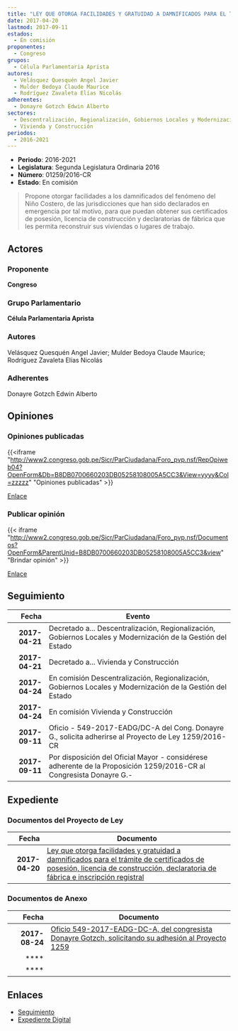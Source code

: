 ```yaml
---
title: "LEY QUE OTORGA FACILIDADES Y GRATUIDAD A DAMNIFICADOS PARA EL TRÁMITE DE CERTIFICADOS DE POSESIÓN, LICENCIA DE CONSTRUCCIÓN, DECLARATORIA DE FÁBRICA E INSCRIPCIÓN REGISTRAL"
date: 2017-04-20
lastmod: 2017-09-11
estados: 
  - En comisión
proponentes: 
  - Congreso
grupos: 
  - Célula Parlamentaria Aprista
autores: 
  - Velásquez Quesquén Angel Javier
  - Mulder Bedoya Claude Maurice
  - Rodríguez Zavaleta Elías Nicolás
adherentes: 
  - Donayre Gotzch Edwin Alberto
sectores: 
  - Descentralización, Regionalización, Gobiernos Locales y Modernización de la Gestión del Estado
  - Vivienda y Construcción
periodos: 
  - 2016-2021
---
```


- **Periodo**: 2016-2021
- **Legislatura**: Segunda Legislatura Ordinaria 2016
- **Número**: 01259/2016-CR
- **Estado**: En comisión

> Propone otorgar facilidades a los damnificados del fenómeno del Niño Costero, de las jurisdicciones que han sido declarados en emergencia por tal motivo, para que puedan obtener sus certificados de posesión, licencia de construcción y declaratorias de fábrica que les permita reconstruir sus viviendas o lugares de trabajo.


## Actores

### Proponente

**Congreso**

### Grupo Parlamentario

**Célula Parlamentaria Aprista**

### Autores

Velásquez Quesquén Angel Javier; Mulder Bedoya Claude Maurice; Rodríguez Zavaleta Elías Nicolás

### Adherentes

Donayre Gotzch Edwin Alberto


## Opiniones

### Opiniones publicadas

{{<iframe "http://www2.congreso.gob.pe/Sicr/ParCiudadana/Foro_pvp.nsf/RepOpiweb04?OpenForm&Db=B8DB0700660203DB05258108005A5CC3&View=yyyy&Col=zzzzz" "Opiniones publicadas" >}}

[Enlace](http://www2.congreso.gob.pe/Sicr/ParCiudadana/Foro_pvp.nsf/RepOpiweb04?OpenForm&Db=B8DB0700660203DB05258108005A5CC3&View=yyyy&Col=zzzzz)
### Publicar opinión

{{< iframe "http://www2.congreso.gob.pe/Sicr/ParCiudadana/Foro_pvp.nsf/Documentos?OpenForm&ParentUnid=B8DB0700660203DB05258108005A5CC3&view" "Brindar opinión" >}}

[Enlace](http://www2.congreso.gob.pe/Sicr/ParCiudadana/Foro_pvp.nsf/Documentos?OpenForm&ParentUnid=B8DB0700660203DB05258108005A5CC3&view)

## Seguimiento

| Fecha | Evento |
|------:|--------|
| **2017-04-21** | Decretado a... Descentralización, Regionalización, Gobiernos Locales y Modernización de la Gestión del Estado|
| **2017-04-21** | Decretado a... Vivienda y Construcción|
| **2017-04-24** | En comisión Descentralización, Regionalización, Gobiernos Locales y Modernización de la Gestión del Estado|
| **2017-04-24** | En comisión Vivienda y Construcción|
| **2017-09-11** | Oficio - 549-2017-EADG/DC-A del Cong. Donayre G., solicita adherirse al Proyecto de Ley 1259/2016-CR|
| **2017-09-11** | Por disposición del Oficial Mayor - considérese adherente de la Proposición 1259/2016-CR al Congresista Donayre G.-|


## Expediente


### Documentos del Proyecto de Ley

| Fecha | Documento |
|------:|--------|
| **2017-04-20** | [Ley que otorga facilidades y gratuidad a damnificados para el trámite de certificados de posesión, licencia de construcción, declaratoria de fábrica e inscripción registral](http://www.leyes.congreso.gob.pe/Documentos/2016_2021/Proyectos_de_Ley_y_de_Resoluciones_Legislativas/PL0125920170420..PDF) |

### Documentos de Anexo

| Fecha | Documento |
|------:|--------|
| **2017-08-24** | [Oficio 549-2017-EADG-DC-A, del congresista Donayre Gotzch, solicitando su adhesión al Proyecto 1259](http://www.leyes.congreso.gob.pe/Documentos/2016_2021/Adhesiones/Proyectos_de_Ley/OFICIO-549-2017-EADG-DC-A.pdf) |
| **** | []() |
| **** | []() |

## Enlaces 

- [Seguimiento](http://www2.congreso.gob.pe/Sicr/TraDocEstProc/CLProLey2016.nsf/f7fff46988ca05b1052578e100829cc7/fd530011b064e7690525810800691af7?OpenDocument)
- [Expediente Digital](http://www2.congreso.gob.pe/Sicr/TraDocEstProc/CLProLey2016.nsf/f7fff46988ca05b1052578e100829cc7/fd530011b064e7690525810800691af7?OpenDocument&Click=05257FB7005EB655.eb71d0cf91d8294e05256cdf006b5706/$Body/0.1C6C)
